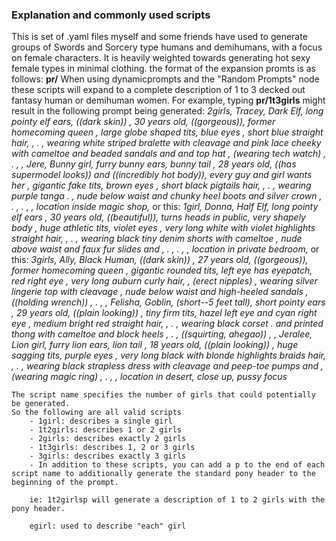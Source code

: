 ### Explanation and commonly used scripts
This is set of .yaml files myself and some friends have used to generate groups of Swords and Sorcery type humans and demihumans, with a focus on female characters.
It is heavily weighted towards generating hot sexy female types in minimal clothing.
the format of the expansion promts is as follows:
	__pr/<scriptname>__
	When using dynamicprompts and the "Random Prompts" node these scripts will expand to a complete description of 1 to 3 decked out fantasy human or demihuman women.
	For example, typing **__pr/1t3girls__**
	might result in the following prompt being generated: 
	_2girls, Tracey, Dark Elf, long pointy elf ears, ((dark skin)) , 30 years old, ((gorgeous)), former homecoming queen , large globe shaped tits, blue  eyes , short  blue  straight  hair, , . , wearing white striped bralette with cleavage  and pink lace cheeky with cameltoe  and beaded sandals and and top hat  , (wearing tech watch) , . , , Jere, Bunny girl, furry bunny ears, bunny tail , 28 years old, ((has supermodel looks)) and ((incredibly hot body)), every guy and girl wants her , gigantic fake tits, brown  eyes , short  black  pigtails  hair, , . , wearing purple tanga . , nude below waist and chunky heel boots and silver crown  , . , . , , location inside magic shop,_
	or this:
	_1girl, Donna, Half Elf, long pointy elf ears , 30 years old, ((beautiful)), turns heads in public, very shapely body , huge athletic tits, violet  eyes , very long  white  with violet  highlights  straight  hair, , . , wearing black tiny denim shorts with cameltoe , nude above waist and faux fur slides and   , . , . , , location in private bedroom,_ 
	or this:
	_3girls, Ally, Black Human, ((dark skin)) , 27 years old, ((gorgeous)), former homecoming queen , gigantic rounded tits, left eye has eyepatch, red  right eye , very long  auburn  curly  hair, , (erect nipples) , wearing silver lingerie top with cleavage , nude below waist and high-heeled sandals   , ((holding wrench)) , . , , Felisha, Goblin, (short--5 feet tall), short pointy ears , 29 years old, ((plain looking)) , tiny firm tits, hazel  left eye and cyan  right eye , medium  bright red  straight  hair, , . , wearing black corset .  and printed thong with cameltoe  and block heels    , . , ((squirting, ahegao)) , , Jeralee, Lion girl, furry lion ears, lion tail , 18 years old, ((plain looking)) , huge sagging tits, purple  eyes , very long  black with blonde highlights  braids  hair, , . , wearing black strapless dress with cleavage  and peep-toe pumps and   , (wearing magic ring) , . , , location in desert, close up, pussy focus_
	
	The script name specifies the number of girls that could potentially be generated.
	So the following are all valid scripts
		- 1girl: describes a single girl
		- 1t2girls: describes 1 or 2 girls
		- 2girls: describes exactly 2 girls
		- 1t3girls: describes 1, 2 or 3 girls
		- 3girls: describes exactly 3 girls
		- In addition to these scripts, you can add a p to the end of each script name to additionally generate the standard pony header to the beginning of the prompt.
		
		ie: 1t2girlsp will generate a description of 1 to 2 girls with the pony header.
		
		egirl: used to describe "each" girl

